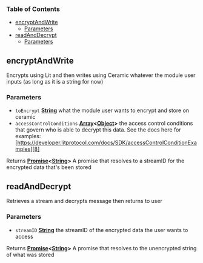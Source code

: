 <!-- Generated by documentation.js. Update this documentation by updating the source code. -->

### Table of Contents

*   [encryptAndWrite][1]
    *   [Parameters][2]
*   [readAndDecrypt][3]
    *   [Parameters][4]

## encryptAndWrite

Encrypts using Lit and then writes using Ceramic
whatever the module user inputs (as long as it is a string for now)

### Parameters

*   `toEncrypt` **[String][5]** what the module user wants to encrypt and store on ceramic
*   `accessControlConditions` **[Array][6]<[Object][7]>** the access control conditions that govern who is able to decrypt this data.  See the docs here for examples: [https://developer.litprotocol.com/docs/SDK/accessControlConditionExamples][8]

Returns **[Promise][9]<[String][5]>** A promise that resolves to a streamID for the encrypted data that's been stored

## readAndDecrypt

Retrieves a stream and decrypts message then returns to user

### Parameters

*   `streamID` **[String][5]** the streamID of the encrypted data the user wants to access

Returns **[Promise][9]<[String][5]>** A promise that resolves to the unencrypted string of what was stored

[1]: #encryptandwrite

[2]: #parameters

[3]: #readanddecrypt

[4]: #parameters-1

[5]: https://developer.mozilla.org/docs/Web/JavaScript/Reference/Global_Objects/String

[6]: https://developer.mozilla.org/docs/Web/JavaScript/Reference/Global_Objects/Array

[7]: https://developer.mozilla.org/docs/Web/JavaScript/Reference/Global_Objects/Object

[8]: https://developer.litprotocol.com/docs/SDK/accessControlConditionExamples

[9]: https://developer.mozilla.org/docs/Web/JavaScript/Reference/Global_Objects/Promise
